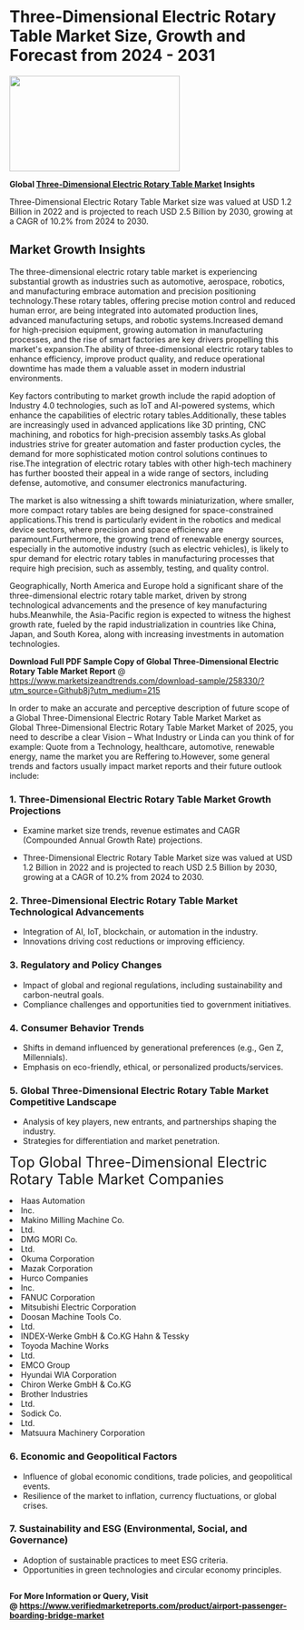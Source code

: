<H1>Three-Dimensional Electric Rotary Table Market Size, Growth and Forecast from 2024 - 2031</H1><img class="aligncenter size-medium wp-image-584254" src="https://thirdeyenews.in/wp-content/uploads/2024/09/Global-Market-Research-300x168.jpeg" alt="" width="300" height="168" /><p><strong>Global&nbsp;<a href="https://www.marketsizeandtrends.com/download-sample/258330/?utm_source=Github8j?utm_medium=215">Three-Dimensional Electric Rotary Table Market</a> Insights</strong></p><p>Three-Dimensional Electric Rotary Table Market size was valued at USD 1.2 Billion in 2022 and is projected to reach USD 2.5 Billion by 2030, growing at a CAGR of 10.2% from 2024 to 2030.</p><p><h2>Market Growth Insights</h2> <p>The three-dimensional electric rotary table market is experiencing substantial growth as industries such as automotive, aerospace, robotics, and manufacturing embrace automation and precision positioning technology.These rotary tables, offering precise motion control and reduced human error, are being integrated into automated production lines, advanced manufacturing setups, and robotic systems.Increased demand for high-precision equipment, growing automation in manufacturing processes, and the rise of smart factories are key drivers propelling this market's expansion.The ability of three-dimensional electric rotary tables to enhance efficiency, improve product quality, and reduce operational downtime has made them a valuable asset in modern industrial environments.</p> <p>Key factors contributing to market growth include the rapid adoption of Industry 4.0 technologies, such as IoT and AI-powered systems, which enhance the capabilities of electric rotary tables.Additionally, these tables are increasingly used in advanced applications like 3D printing, CNC machining, and robotics for high-precision assembly tasks.As global industries strive for greater automation and faster production cycles, the demand for more sophisticated motion control solutions continues to rise.The integration of electric rotary tables with other high-tech machinery has further boosted their appeal in a wide range of sectors, including defense, automotive, and consumer electronics manufacturing.</p> <p>The market is also witnessing a shift towards miniaturization, where smaller, more compact rotary tables are being designed for space-constrained applications.This trend is particularly evident in the robotics and medical device sectors, where precision and space efficiency are paramount.Furthermore, the growing trend of renewable energy sources, especially in the automotive industry (such as electric vehicles), is likely to spur demand for electric rotary tables in manufacturing processes that require high precision, such as assembly, testing, and quality control.</p> <p>Geographically, North America and Europe hold a significant share of the three-dimensional electric rotary table market, driven by strong technological advancements and the presence of key manufacturing hubs.Meanwhile, the Asia-Pacific region is expected to witness the highest growth rate, fueled by the rapid industrialization in countries like China, Japan, and South Korea, along with increasing investments in automation technologies.</p> <p><span class=""><strong>Download Full PDF Sample Copy of Global Three-Dimensional Electric Rotary Table Market Report</strong> @ <a href="https://www.marketsizeandtrends.com/download-sample/258330/?utm_source=Github8j?utm_medium=215" target="_blank">https://www.marketsizeandtrends.com/download-sample/258330/?utm_source=Github8j?utm_medium=215</a></span></p><p>In order to make an accurate and perceptive description of future scope of a Global&nbsp;Three-Dimensional Electric Rotary Table Market Market as Global&nbsp;Three-Dimensional Electric Rotary Table Market Market of 2025, you need to describe a clear Vision &ndash; What Industry or Linda can you think of for example: Quote from a Technology, healthcare, automotive, renewable energy, name the market you are Reffering to.However, some general trends and factors usually impact market reports and their future outlook include:</p><h3>1.&nbsp;<strong>Three-Dimensional Electric Rotary Table Market Growth Projections</strong></h3><ul><li>Examine market size trends, revenue estimates and CAGR (Compounded Annual Growth Rate) projections.</li><li><p>Three-Dimensional Electric Rotary Table Market size was valued at USD 1.2 Billion in 2022 and is projected to reach USD 2.5 Billion by 2030, growing at a CAGR of 10.2% from 2024 to 2030.</p></li></ul><h3>2.&nbsp;<strong>Three-Dimensional Electric Rotary Table Market Technological Advancements</strong></h3><ul><li>Integration of AI, IoT, blockchain, or automation in the industry.</li><li>Innovations driving cost reductions or improving efficiency.</li></ul><h3>3.&nbsp;<strong>Regulatory and Policy Changes</strong></h3><ul><li>Impact of global and regional regulations, including sustainability and carbon-neutral goals.</li><li>Compliance challenges and opportunities tied to government initiatives.</li></ul><h3>4.&nbsp;<strong>Consumer Behavior Trends</strong></h3><ul><li>Shifts in demand influenced by generational preferences (e.g., Gen Z, Millennials).</li><li>Emphasis on eco-friendly, ethical, or personalized products/services.</li></ul><h3>5.&nbsp;<strong>Global Three-Dimensional Electric Rotary Table Market Competitive Landscape</strong></h3><ul><li>Analysis of key players, new entrants, and partnerships shaping the industry.</li><li>Strategies for differentiation and market penetration.</li></ul><p data-pm-slice="1 1 []"><span style="color: inherit; font-family: inherit; font-size: 25px;">Top Global Three-Dimensional Electric Rotary Table Market Companies</span></p><div class="" data-test-id=""><p><li>Haas Automation</li><li> Inc.</li><li> Makino Milling Machine Co.</li><li> Ltd.</li><li> DMG MORI Co.</li><li> Ltd.</li><li> Okuma Corporation</li><li> Mazak Corporation</li><li> Hurco Companies</li><li> Inc.</li><li> FANUC Corporation</li><li> Mitsubishi Electric Corporation</li><li> Doosan Machine Tools Co.</li><li> Ltd.</li><li> INDEX-Werke GmbH & Co.KG Hahn & Tessky</li><li> Toyoda Machine Works</li><li> Ltd.</li><li> EMCO Group</li><li> Hyundai WIA Corporation</li><li> Chiron Werke GmbH & Co.KG</li><li> Brother Industries</li><li> Ltd.</li><li> Sodick Co.</li><li> Ltd.</li><li> Matsuura Machinery Corporation</li></p></div><h3>6.&nbsp;<strong>Economic and Geopolitical Factors</strong></h3><ul><li>Influence of global economic conditions, trade policies, and geopolitical events.</li><li>Resilience of the market to inflation, currency fluctuations, or global crises.</li></ul><h3>7.&nbsp;<strong>Sustainability and ESG (Environmental, Social, and Governance)</strong></h3><ul><li>Adoption of sustainable practices to meet ESG criteria.</li><li>Opportunities in green technologies and circular economy principles.</li></ul><h2><strong style="font-size: 14px;">For More Information or Query, Visit @&nbsp;</strong><a style="background-color: #ffffff; font-size: 14px;" href="https://www.marketsizeandtrends.com/report/three-dimensional-electric-rotary-table-market/" target="_blank">https://www.verifiedmarketreports.com/product/airport-passenger-boarding-bridge-market</a></h2>